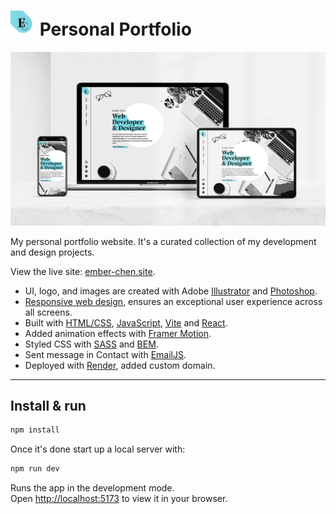 # <img src="/public/apple-touch-icon.png" width="40" alt="Logo" /> Personal Portfolio

[![Site preview](/public/site-preview.png)](https://ember-chen.site)

My personal portfolio website. It's a curated collection of my development and design projects.


View the live site: [ember-chen.site](https://ember-chen.site).

*  UI, logo, and images are created with Adobe [Illustrator](https://www.adobe.com/uk/products/illustrator.html) and [Photoshop](https://www.adobe.com/uk/products/photoshop.html).
*  [Responsive web design](https://www.w3schools.com/html/html_responsive.asp), ensures an exceptional user experience across all screens.
*  Built with [HTML/CSS](https://www.w3schools.com/html/html_css.asp), [JavaScript](https://developer.mozilla.org/en-US/docs/Web/JavaScript), [Vite](https://vitejs.dev/) and [React](https://react.dev/).
*  Added animation effects with [Framer Motion](https://www.framer.com/motion/).
*  Styled CSS with [SASS](https://sass-lang.com/) and [BEM](https://getbem.com/).
*  Sent message in Contact with [EmailJS](https://www.emailjs.com/).
*  Deployed with [Render](https://render.com/), added custom domain.


--------------------------


## Install & run
```bash
npm install
```
Once it's done start up a local server with:

```bash
npm run dev
```
Runs the app in the development mode.\
Open [http://localhost:5173](http://localhost:5173) to view it in your browser.




